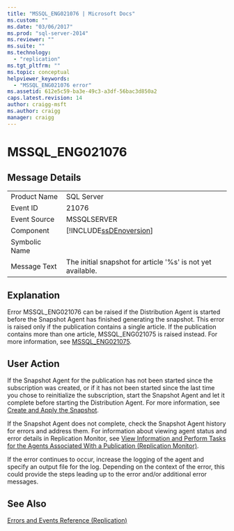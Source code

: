 ```yaml
---
title: "MSSQL_ENG021076 | Microsoft Docs"
ms.custom: ""
ms.date: "03/06/2017"
ms.prod: "sql-server-2014"
ms.reviewer: ""
ms.suite: ""
ms.technology: 
  - "replication"
ms.tgt_pltfrm: ""
ms.topic: conceptual
helpviewer_keywords: 
  - "MSSQL_ENG021076 error"
ms.assetid: 612e5c59-ba3e-49c3-a3df-56bac3d850a2
caps.latest.revision: 14
author: craigg-msft
ms.author: craigg
manager: craigg
---
```

# MSSQL_ENG021076
    
## Message Details  
  
|||  
|-|-|  
|Product Name|SQL Server|  
|Event ID|21076|  
|Event Source|MSSQLSERVER|  
|Component|[!INCLUDE[ssDEnoversion](../../includes/ssdenoversion-md.md)]|  
|Symbolic Name||  
|Message Text|The initial snapshot for article '%s' is not yet available.|  
  
## Explanation  
 Error MSSQL_ENG021076 can be raised if the Distribution Agent is started before the Snapshot Agent has finished generating the snapshot. This error is raised only if the publication contains a single article. If the publication contains more than one article, MSSQL_ENG021075 is raised instead. For more information, see [MSSQL_ENG021075](mssql-eng021075.md).  
  
## User Action  
 If the Snapshot Agent for the publication has not been started since the subscription was created, or if it has not been started since the last time you chose to reinitialize the subscription, start the Snapshot Agent and let it complete before starting the Distribution Agent. For more information, see [Create and Apply the Snapshot](create-and-apply-the-snapshot.md).  
  
 If the Snapshot Agent does not complete, check the Snapshot Agent history for errors and address them. For information about viewing agent status and error details in Replication Monitor, see [View Information and Perform Tasks for the Agents Associated With a Publication &#40;Replication Monitor&#41;](monitor/view-information-and-perform-tasks-for-publication-agents.md).  
  
 If the error continues to occur, increase the logging of the agent and specify an output file for the log. Depending on the context of the error, this could provide the steps leading up to the error and/or additional error messages.  
  
## See Also  
 [Errors and Events Reference &#40;Replication&#41;](errors-and-events-reference-replication.md)  
  
  
